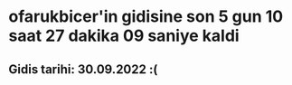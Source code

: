# ofarukbicer'in gidisine son 5 gun 10 saat 27 dakika 09 saniye kaldi

## Gidis tarihi: 30.09.2022 :(